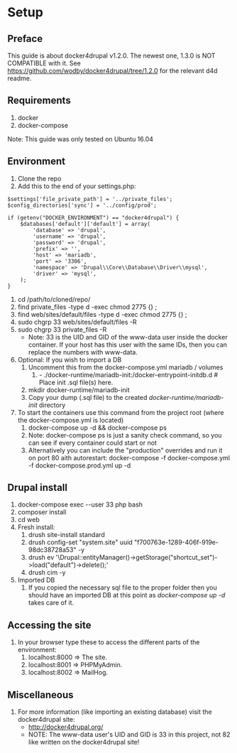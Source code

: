 # Setup

## Preface
This guide is about docker4drupal v1.2.0. The newest one, 1.3.0 is NOT COMPATIBLE with it.
See https://github.com/wodby/docker4drupal/tree/1.2.0 for the relevant d4d readme.

## Requirements
1. docker
1. docker-compose

Note: This guide was only tested on Ubuntu 16.04

## Environment
1. Clone the repo
1. Add this to the end of your settings.php:
```
$settings['file_private_path'] = '../private_files';
$config_directories['sync'] = '../config/prod';

if (getenv("DOCKER_ENVIRONMENT") == "docker4drupal") {
    $databases['default']['default'] = array(
        'database' => 'drupal',
        'username' => 'drupal',
        'password' => 'drupal',
        'prefix' => '',
        'host' => 'mariadb',
        'port' => '3306',
        'namespace' => 'Drupal\\Core\\Database\\Driver\\mysql',
        'driver' => 'mysql',
    );
}
```
1. cd /path/to/cloned/repo/
1. find private_files -type d -exec chmod 2775 {} \;
1. find web/sites/default/files -type d -exec chmod 2775 {} \;
1. sudo chgrp 33 web/sites/default/files -R
1. sudo chgrp 33 private_files -R
    * Note: 33 is the UID and GID of the www-data user inside the docker container. If your host has this user with the same IDs, then you can replace the numbers with www-data.
1. Optional: If you wish to import a DB
    1. Uncomment this from the docker-compose.yml mariadb / volumes
        1. \- ./docker-runtime/mariadb-init:/docker-entrypoint-initdb.d # Place init .sql file(s) here.
    1. mkdir docker-runtime/mariadb-init
    1. Copy your dump (.sql file) to the created _docker-runtime/mariadb-init_ directory
1. To start the containers use this command from the project root (where the docker-compose.yml is located)
    1. docker-compose up -d && docker-compose ps
    1. Note: docker-compose ps is just a sanity check command, so you can see if every container could start or not
    1. Alternatively you can include the "production" overrides and run it on port 80 aith autorestart: docker-compose -f docker-compose.yml -f docker-compose.prod.yml up -d

## Drupal install
1. docker-compose exec --user 33 php bash
1. composer install
1. cd web
1. Fresh install:
    1. drush site-install standard
    1. drush config-set "system.site" uuid "f700763e-1289-406f-919e-98dc38728a53" -y
    1. drush ev '\Drupal::entityManager()->getStorage("shortcut_set")->load("default")->delete();'
    1. drush cim -y
1. Imported DB
   1. If you copied the necessary sql file to the proper folder then you should have an imported DB at this point as _docker-compose up -d_ takes care of it.

## Accessing the site
1. In your browser type these to access the different parts of the environment:
    1. localhost:8000 => The site.
    1. localhost:8001 => PHPMyAdmin.
    1. localhost:8002 => MailHog.

## Miscellaneous
1. For more information (like importing an existing database) visit the docker4drupal site: 
    * http://docker4drupal.org/
    * NOTE: The www-data user's UID and GID is 33 in this project, not 82 like written on the docker4drupal site!
